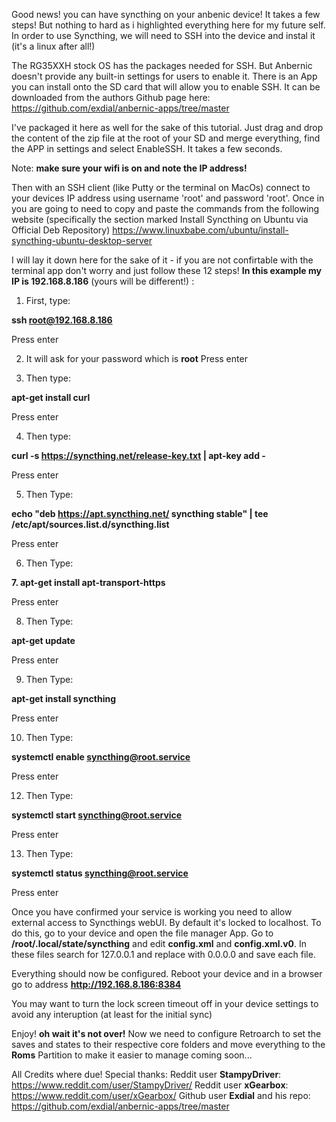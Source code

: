 Good news! you can have syncthing on your anbenic device!
It takes a few steps! But nothing to hard as i highlighted everything here for my future self.
In order to use Syncthing, we will need to SSH into the device and instal it (it's a linux after all!)

The RG35XXH stock OS has the packages needed for SSH. But Anbernic doesn't provide any built-in settings for users to enable it. 
There is an App you can install onto the SD card that will allow you to enable SSH. 
It can be downloaded from the authors Github page here: 
https://github.com/exdial/anbernic-apps/tree/master


I've packaged it here as well for the sake of this tutorial.
Just drag and drop the content of the zip file at the root of your SD and merge everything, find the APP in settings and select EnableSSH. 
It takes a few seconds. 

Note: **make sure your wifi is on and note the IP address!**

Then with an SSH client (like Putty or the terminal on MacOs) connect to your devices IP address using username 'root' and password 'root'. 
Once in you are going to need to copy and paste the commands from the following website (specifically the section marked Install Syncthing on Ubuntu via Official Deb Repository) 
https://www.linuxbabe.com/ubuntu/install-syncthing-ubuntu-desktop-server

I will lay it down here for the sake of it - if you are not confirtable with the terminal app don't worry and just follow these 12 steps!
**In this example my IP is 192.168.8.186** (yours will be different!) :

1. First, type:

**ssh root@192.168.8.186**

Press enter

2. It will ask for your password which is **root**
Press enter

3. Then type:

**apt-get install curl**

Press enter

4. Then type:

**curl -s https://syncthing.net/release-key.txt | apt-key add -**

Press enter

5. Then Type:

**echo "deb https://apt.syncthing.net/ syncthing stable" | tee /etc/apt/sources.list.d/syncthing.list**

Press enter

6. Then Type:

**7. apt-get install apt-transport-https**

Press enter

8. Then Type:

**apt-get update**

Press enter

9. Then Type:

**apt-get install syncthing**

Press enter

10. Then Type:

**systemctl enable syncthing@root.service**

Press enter

12. Then Type:

**systemctl start syncthing@root.service**

Press enter

13. Then Type:

**systemctl status syncthing@root.service**

Press enter


Once you have confirmed your service is working you need to allow external access to Syncthings webUI.
By default it's locked to localhost. 
To do this, go to your device and open the file manager App.
Go to **/root/.local/state/syncthing** and edit **config.xml** and **config.xml.v0**. 
In these files search for 127.0.0.1 and replace with 0.0.0.0 and save each file.

Everything should now be configured. 
Reboot your device and in a browser go to address **http://192.168.8.186:8384**

You may want to turn the lock screen timeout off in your device settings to avoid any interuption (at least for the initial sync)

Enjoy! 
**oh wait it's not over!** Now we need to configure Retroarch to set the saves and states to their respective core folders and move everything to the **Roms** Partition to make it easier to manage
coming soon...


All Credits where due!
Special thanks:
Reddit user **StampyDriver**: https://www.reddit.com/user/StampyDriver/
Reddit user **xGearbox**: https://www.reddit.com/user/xGearbox/ 
Github user **Exdial** and his repo: https://github.com/exdial/anbernic-apps/tree/master
